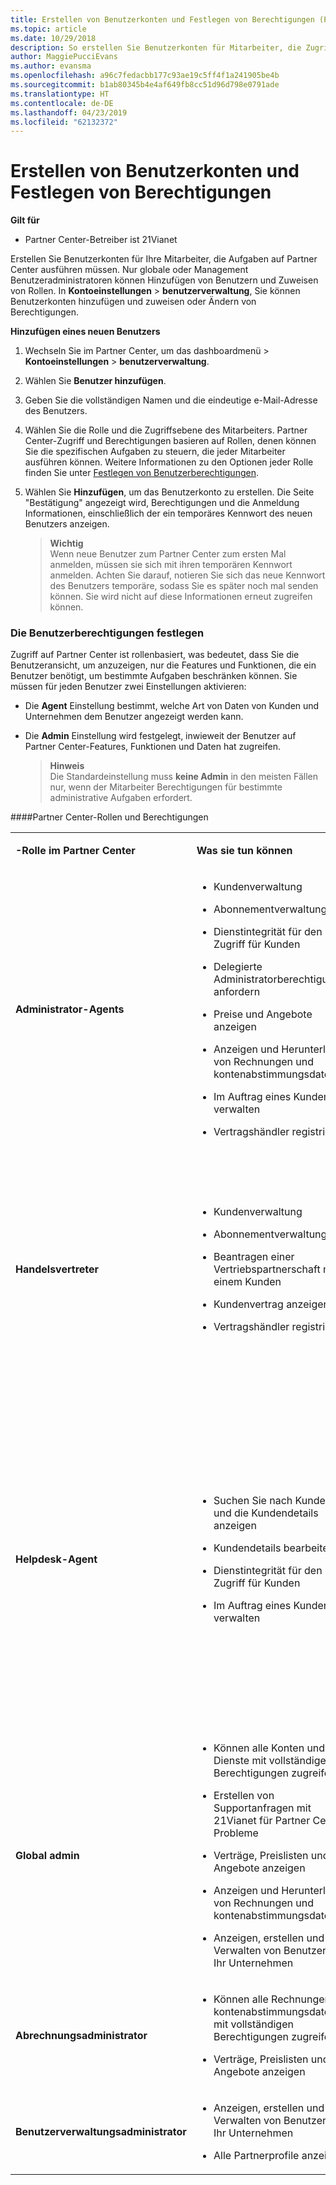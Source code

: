 ```yaml
---
title: Erstellen von Benutzerkonten und Festlegen von Berechtigungen (Partner Center im Betrieb über 21Vianet)
ms.topic: article
ms.date: 10/29/2018
description: So erstellen Sie Benutzerkonten für Mitarbeiter, die Zugriff auf Partner Center benötigen.
author: MaggiePucciEvans
ms.author: evansma
ms.openlocfilehash: a96c7fedacbb177c93ae19c5ff4f1a241905be4b
ms.sourcegitcommit: b1ab80345b4e4af649fb8cc51d96d798e0791ade
ms.translationtype: HT
ms.contentlocale: de-DE
ms.lasthandoff: 04/23/2019
ms.locfileid: "62132372"
---
```

# <a name="create-user-accounts-and-set-permissions"></a>Erstellen von Benutzerkonten und Festlegen von Berechtigungen


**Gilt für**

-   Partner Center-Betreiber ist 21Vianet


Erstellen Sie Benutzerkonten für Ihre Mitarbeiter, die Aufgaben auf Partner Center ausführen müssen. Nur globale oder Management Benutzeradministratoren können Hinzufügen von Benutzern und Zuweisen von Rollen. In **Kontoeinstellungen** &gt; **benutzerverwaltung**, Sie können Benutzerkonten hinzufügen und zuweisen oder Ändern von Berechtigungen.

**Hinzufügen eines neuen Benutzers**

1.  Wechseln Sie im Partner Center, um das dashboardmenü &gt; **Kontoeinstellungen** &gt; **benutzerverwaltung**.

2.  Wählen Sie **Benutzer hinzufügen**.

3.  Geben Sie die vollständigen Namen und die eindeutige e-Mail-Adresse des Benutzers.

4.  Wählen Sie die Rolle und die Zugriffsebene des Mitarbeiters. Partner Center-Zugriff und Berechtigungen basieren auf Rollen, denen können Sie die spezifischen Aufgaben zu steuern, die jeder Mitarbeiter ausführen können. Weitere Informationen zu den Optionen jeder Rolle finden Sie unter [Festlegen von Benutzerberechtigungen](#setuserpermissions).

5.  Wählen Sie **Hinzufügen**, um das Benutzerkonto zu erstellen. Die Seite "Bestätigung" angezeigt wird, Berechtigungen und die Anmeldung Informationen, einschließlich der ein temporäres Kennwort des neuen Benutzers anzeigen.

    >**Wichtig**<br>Wenn neue Benutzer zum Partner Center zum ersten Mal anmelden, müssen sie sich mit ihren temporären Kennwort anmelden. Achten Sie darauf, notieren Sie sich das neue Kennwort des Benutzers temporäre, sodass Sie es später noch mal senden können. Sie wird nicht auf diese Informationen erneut zugreifen können. 

### <a href="" id="setuserpermissions"></a>Die Benutzerberechtigungen festlegen

Zugriff auf Partner Center ist rollenbasiert, was bedeutet, dass Sie die Benutzeransicht, um anzuzeigen, nur die Features und Funktionen, die ein Benutzer benötigt, um bestimmte Aufgaben beschränken können. Sie müssen für jeden Benutzer zwei Einstellungen aktivieren:

-   Die **Agent** Einstellung bestimmt, welche Art von Daten von Kunden und Unternehmen dem Benutzer angezeigt werden kann.

-   Die **Admin** Einstellung wird festgelegt, inwieweit der Benutzer auf Partner Center-Features, Funktionen und Daten hat zugreifen. 

    >**Hinweis**<br>Die Standardeinstellung muss **keine Admin** in den meisten Fällen nur, wenn der Mitarbeiter Berechtigungen für bestimmte administrative Aufgaben erfordert.

####<a name="partner-center-roles-and-associated-permissions"></a>Partner Center-Rollen und Berechtigungen

<table>
<colgroup>
<col width="33%" />
<col width="33%" />
<col width="33%" />
</colgroup>
<tbody>
<tr class="odd">
<td><p><strong>-Rolle im Partner Center</strong></p></td>
<td><p><strong>Was sie tun können</strong></p></td>
<td><p><strong>Was sie nicht möglich</strong></p></td>
</tr>
<tr class="even">
<td><p><strong>Administrator-Agents</strong></p></td>
<td><ul>
<li><p>Kundenverwaltung</p></li>
<li><p>Abonnementverwaltung</p></li>
<li><p>Dienstintegrität für den Zugriff für Kunden</p></li>
<li><p>Delegierte Administratorberechtigungen anfordern</p></li>
<li><p>Preise und Angebote anzeigen</p></li>
<li><p>Anzeigen und Herunterladen von Rechnungen und kontenabstimmungsdateien</p></li>
<li><p>Im Auftrag eines Kunden verwalten</p></li>
<li><p>Vertragshändler registrieren</p></li>
</ul></td>
<td><ul>
<li><p>Benutzerverwaltung</p></li>
</ul></td>
</tr>
<tr class="odd">
<td><p><strong>Handelsvertreter</strong></p></td>
<td><ul>
<li><p>Kundenverwaltung</p></li>
<li><p>Abonnementverwaltung</p></li>
<li><p>Beantragen einer Vertriebspartnerschaft mit einem Kunden</p></li>
<li><p>Kundenvertrag anzeigen</p></li>
<li><p>Vertragshändler registrieren</p></li>
</ul></td>
<td><ul>
<li><p>Erstellen von Supportanfragen mit 21Vianet für Probleme mit Diensten oder Partner Center</p></li>
<li><p>Dienstintegrität anzeigen</p></li>
<li><p>Preise und Angebote anzeigen</p></li>
<li><p>Anzeigen und Herunterladen von Rechnungen und kontenabstimmungsdateien</p></li>
<li><p>Im Auftrag eines Kunden verwalten</p></li>
</ul></td>
</tr>
<tr class="even">
<td><p><strong>Helpdesk-Agent</strong></p></td>
<td><ul>
<li><p>Suchen Sie nach Kunden und die Kundendetails anzeigen</p></li>
<li><p>Kundendetails bearbeiten</p></li>
<li><p>Dienstintegrität für den Zugriff für Kunden</p></li>
<li><p>Im Auftrag eines Kunden verwalten</p></li>
</ul></td>
<td><ul>
<li><p>Partnerprofile anzeigen</p></li>
<li><p>Neues Kundenkonto erstellen</p></li>
<li><p>Bearbeiten Sie die Abrechnungsinformationen des Kunden</p></li>
<li><p>Abonnementverwaltung</p></li>
<li><p>Beantragen einer Vertriebspartnerschaft mit einem Kunden</p></li>
<li><p>Preise und Angebote anzeigen</p></li>
<li><p>Kundenvertrag anzeigen</p></li>
<li><p>Anzeigen und Herunterladen von Rechnungen und kontenabstimmungsdateien</p></li>
<li><p>Vertragshändler registrieren</p></li>
</ul></td>
</tr>
<tr class="odd">
<td><p><strong>Global admin</strong></p></td>
<td><ul>
<li><p>Können alle Konten und Dienste mit vollständigen Berechtigungen zugreifen.</p></li>
<li><p>Erstellen von Supportanfragen mit 21Vianet für Partner Center-Probleme</p></li>
<li><p>Verträge, Preislisten und Angebote anzeigen</p></li>
<li><p>Anzeigen und Herunterladen von Rechnungen und kontenabstimmungsdateien</p></li>
<li><p>Anzeigen, erstellen und Verwalten von Benutzern für Ihr Unternehmen</p></li>
</ul></td>
<td></td>
</tr>
<tr class="even">
<td><p><strong>Abrechnungsadministrator</strong></p></td>
<td><ul>
<li><p>Können alle Rechnungen und kontenabstimmungsdateien mit vollständigen Berechtigungen zugreifen.</p></li>
<li><p>Verträge, Preislisten und Angebote anzeigen</p></li>
</ul></td>
<td></td>
</tr>
<tr class="odd">
<td><p><strong>Benutzerverwaltungsadministrator</strong></p></td>
<td><ul>
<li><p>Anzeigen, erstellen und Verwalten von Benutzern für Ihr Unternehmen</p></li>
<li><p>Alle Partnerprofile anzeigen</p></li>
</ul></td>
<td></td>
</tr>
</tbody>
</table>

